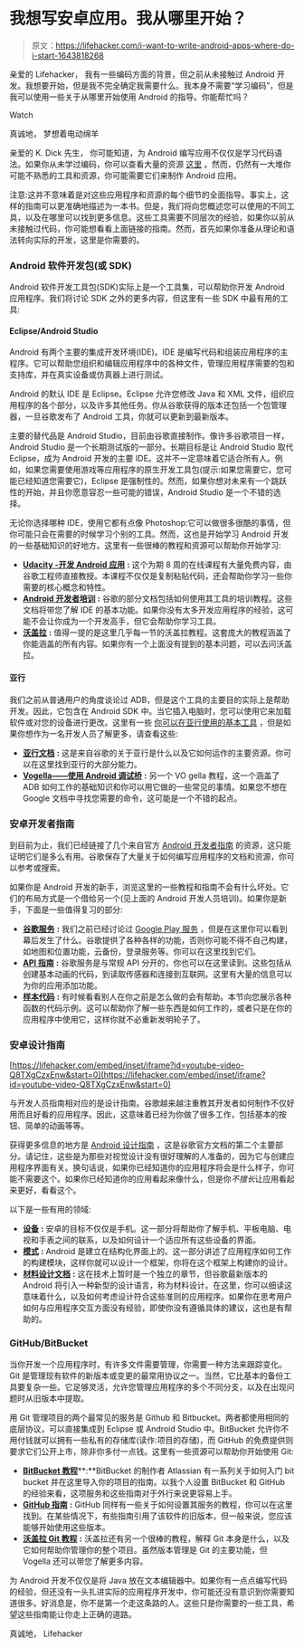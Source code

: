 # 我想写安卓应用。我从哪里开始？

> 原文：<https://lifehacker.com/i-want-to-write-android-apps-where-do-i-start-1643818268>

亲爱的 Lifehacker，
我有一些编码方面的背景，但之前从未接触过 Android 开发。我想要开始，但是我不完全确定我需要什么。我本身不需要“学习编码”，但是我可以使用一些关于从哪里开始使用 Android 的指导。你能帮忙吗？

Watch

真诚地，
梦想着电动绵羊

亲爱的 K. Dick 先生，
你可能知道，为 Android 编写应用不仅仅是学习代码语法。如果你从未学过编码，你可以查看大量的资源 [这里](https://lifehacker.com/the-best-resources-to-learn-to-code-1517844722) 。然而，仍然有一大堆你可能不熟悉的工具和资源，你可能需要它们来制作 Android 应用。

注意:这并不意味着是对这些应用程序和资源的每个细节的全面指导。事实上，这样的指南可以更准确地描述为一本书。但是，我们将向您概述您可以使用的不同工具，以及在哪里可以找到更多信息。这些工具需要不同层次的经验，如果你以前从未接触过代码，你可能想看看上面链接的指南。然而，首先如果你准备从理论和语法转向实际的开发，这里是你需要的。

### **Android 软件开发包(或 SDK)**

Android 软件开发工具包(SDK)实际上是一个工具集，可以帮助你开发 Android 应用程序。我们将讨论 SDK 之外的更多内容，但这里有一些 SDK 中最有用的工具:

#### **Eclipse/Android Studio**

Android 有两个主要的集成开发环境(IDE)。IDE 是编写代码和组装应用程序的主程序。它可以帮助您组织和编辑应用程序中的各种文件，管理应用程序需要的包和支持库，并在真实设备或仿真器上进行测试。

Android 的默认 IDE 是 Eclipse。Eclipse 允许您修改 Java 和 XML 文件，组织应用程序的各个部分，以及许多其他任务。你从谷歌获得的版本还包括一个包管理器，一旦谷歌发布了 Android 工具，你就可以更新到最新版本。

主要的替代品是 Android Studio，目前由谷歌直接制作。像许多谷歌项目一样，Android Studio 是一个长期测试版的一部分。长期目标是让 Android Studio 取代 Eclipse，成为 Android 开发的主要 IDE。这并不一定意味着它适合所有人。例如，如果您需要使用游戏等应用程序的原生开发工具包(提示:如果您需要它，您可能已经知道您需要它)，Eclipse 是强制性的。然而，如果你想对未来有一个跳跃性的开始，并且你愿意容忍一些可能的错误，Android Studio 是一个不错的选择。

无论你选择哪种 IDE，使用它都有点像 Photoshop:它可以做很多很酷的事情，但你可能只会在需要的时候学习个别的工具。然而，这也是开始学习 Android 开发的一些基础知识的好地方。这里有一些很棒的教程和资源可以帮助你开始学习:

*   [**Udacity -开发 Android 应用**](https://www.udacity.com/course/ud853) **:** 这个为期 8 周的在线课程有大量免费内容，由谷歌工程师直接教授。本课程不仅仅是复制粘贴代码，还会帮助你学习一些你需要的核心概念和特性。
*   [**Android 开发者培训**](https://developer.android.com/training/index.html) **:** 谷歌的部分文档包括如何使用其工具的培训教程。这些文档将带您了解 IDE 的基本功能。如果你没有太多开发应用程序的经验，这可能不会让你成为一个开发高手，但它会帮助你学习工具。
*   [**沃盖拉**](http://www.vogella.com/tutorials/Android/article.html) **:** 值得一提的是这里几乎每一节的沃盖拉教程。这套庞大的教程涵盖了你能涵盖的所有内容。如果你有一个上面没有提到的基本问题，可以去问沃盖拉。

#### **亚行**

我们之前从普通用户的角度谈论过 ADB，但是这个工具的主要目的实际上是帮助开发。因此，它包含在 Android SDK 中。当它插入电脑时，您可以使用它来加载软件或对您的设备进行更改。这里有一些 [你可以在亚行使用的基本工具](http://lifehacker.com/the-most-useful-things-you-can-do-with-adb-and-fastboot-1590337225) ，但是如果你想作为一名开发人员了解更多，请查看这些:

*   [**亚行文档**](http://developer.android.com/tools/help/adb.html) **:** 这是来自谷歌的关于亚行是什么以及它如何运作的主要资源。你可以在这里找到亚行的大部分能力。
*   [**Vogella——使用 Android 调试桥**](http://www.vogella.com/tutorials/AndroidCommandLine/article.html) **:** 另一个 VO gella 教程，这一个涵盖了 ADB 如何工作的基础知识和你可以用它做的一些常见的事情。如果您不想在 Google 文档中寻找您需要的命令，这可能是一个不错的起点。

### **安卓开发者指南**

到目前为止，我们已经链接了几个来自官方 [Android 开发者指南](https://developer.android.com/develop/index.html) 的资源，这只能证明它们是多么有用。谷歌保存了大量关于如何编写应用程序的文档和资源，你可以参考或搜索。

如果你是 Android 开发的新手，浏览这里的一些教程和指南不会有什么坏处。它们的布局方式是一个借给另一个(见上面的 Android 开发人员培训)。如果你是新手，下面是一些值得复习的部分:

*   [**谷歌服务**](https://developer.android.com/google/index.html) **:** 我们之前已经讨论过 [Google Play 服务](http://lifehacker.com/why-google-play-services-are-now-more-important-than-an-975970197) ，但是在这里你可以看到幕后发生了什么。谷歌提供了各种各样的功能，否则你可能不得不自己构建，如地图和位置功能，云备份，登录服务等。你可以在这里找到它们。
*   [**API 指南**](https://developer.android.com/guide/index.html) **:** 谷歌服务是与常规 API 分开的，你也可以在这里读到。这些包括从创建基本动画的代码，到读取传感器和连接到互联网。这里有大量的信息可以为你的应用添加功能。
*   [**样本代码**](https://developer.android.com/samples/index.html) **:** 有时候看看别人在你之前是怎么做的会有帮助。本节向您展示各种函数的代码示例。这可以帮助你了解一些东西是如何工作的，或者只是在你的应用程序中使用它，这样你就不必重新发明轮子了。

### **安卓设计指南**

 [https://lifehacker.com/embed/inset/iframe?id=youtube-video-Q8TXgCzxEnw&start=0](https://lifehacker.com/embed/inset/iframe?id=youtube-video-Q8TXgCzxEnw&start=0) 

与开发人员指南相对应的是设计指南。谷歌越来越注重教其开发者如何制作不仅好用而且好看的应用程序。因此，这意味着已经为你做了很多工作，包括基本的按钮、简单的动画等等。

获得更多信息的地方是 [Android 设计指南](https://developer.android.com/design/index.html) ，这是谷歌官方文档的第二个主要部分。请记住，这些是为那些对视觉设计没有很好理解的人准备的，因为它与创建应用程序界面有关。换句话说，如果你已经知道你的应用程序将会是什么样子，你可能不需要这个。如果你已经知道你的应用看起来像什么，但是你*不擅长*让应用看起来更好，看看这个。

以下是一些有用的领域:

*   [**设备**](https://developer.android.com/design/devices.html) **:** 安卓的目标不仅仅是手机。这一部分将帮助你了解手机、平板电脑、电视和手表之间的联系，以及如何设计一个适应所有这些设备的界面。
*   [**模式**](https://developer.android.com/design/patterns/index.html) **:** Android 是建立在结构化界面上的。这一部分讲述了应用程序如何工作的构建模块，这样你就可以设计一个框架，你将在这个框架上构建你的设计。
*   [**材料设计文档**](https://www.google.com/design/spec/material-design/introduction.html) **:** 这在技术上暂时是一个独立的章节，但谷歌最新版本的 Android 将引入一种新型的设计语言，称为材料设计。在这里，你可以细读这意味着什么，以及如何考虑设计符合这些准则的应用程序。如果你在思考用户如何与应用程序交互方面没有经验，即使你没有遵循具体的建议，这也是有帮助的。

### **GitHub/BitBucket**

当你开发一个应用程序时，有许多文件需要管理，你需要一种方法来跟踪变化。Git 是管理现有软件的新版本或变更的最常用协议之一。当然，它比基本的备份工具要复杂一些。它足够灵活，允许您管理应用程序的多个不同分支，以及在出现问题时从旧版本中提取。

用 Git 管理项目的两个最常见的服务是 Github 和 Bitbucket。两者都使用相同的底层协议，可以直接集成到 Eclipse 或 Android Studio 中。BitBucket 允许你不用付钱就可以拥有一些私有的存储库(读作:项目的存储)，而 GitHub 的免费提供则要求它们公开上市，除非你多付一点钱。这里有一些资源可以帮助你开始使用 Git:

*   [**BitBucket 教程**](https://www.atlassian.com/git/tutorials/)**:**BitBucket 的制作者 Atlassian 有一系列关于如何入门 bit bucket 并在这里导入你的项目的指南。以我个人设置 BitBucket 和 GitHub 的经验来看，这项服务和这些指南对于外行来说更容易上手。
*   [**GitHub 指南**](https://guides.github.com/) **:** GitHub 同样有一些关于如何设置其服务的教程，你可以在这里找到。在某些情况下，有些指南引用了该软件的旧版本，但一般来说，您应该能够开始使用这些版本。
*   [**沃盖拉 Git 教程**](http://www.vogella.com/tutorials/Git/article.html) **:** 沃盖拉还有另一个很棒的教程，解释 Git 本身是什么，以及它如何帮助你管理你的整个项目。虽然版本管理是 Git 的主要功能，但 Vogella 还可以带您了解更多内容。

为 Android 开发不仅仅是将 Java 放在文本编辑器中。如果你有一点点编写代码的经验，但还没有一头扎进实际的应用程序开发中，你可能还没有意识到你需要知道很多。好消息是，你不是第一个走这条路的人。这些只是你需要的一些工具，希望这些指南能让你走上正确的道路。

真诚地，
Lifehacker